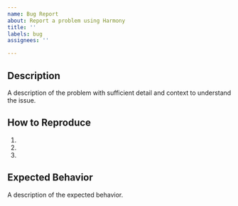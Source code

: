 ```yaml
---
name: Bug Report
about: Report a problem using Harmony
title: ''
labels: bug
assignees: ''

---
```


## Description

A description of the problem with sufficient detail and context to understand the issue.

## How to Reproduce

1. 
2.
3.

## Expected Behavior

A description of the expected behavior.